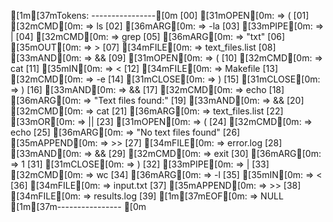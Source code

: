 
[1m[37mTokens:
----------------[0m
[00] [31mOPEN[0m:   => (
[01] [32mCMD[0m:   => ls
[02] [36mARG[0m:   => -la
[03] [33mPIPE[0m:   => |
[04] [32mCMD[0m:   => grep
[05] [36mARG[0m:   => "txt"
[06] [35mOUT[0m:   => >
[07] [34mFILE[0m:   => text_files.list
[08] [33mAND[0m:   => &&
[09] [31mOPEN[0m:   => (
[10] [32mCMD[0m:   => cat
[11] [35mIN[0m:   => <
[12] [34mFILE[0m:   => Makefile
[13] [32mCMD[0m:   => -e
[14] [31mCLOSE[0m:   => )
[15] [31mCLOSE[0m:   => )
[16] [33mAND[0m:   => &&
[17] [32mCMD[0m:   => echo
[18] [36mARG[0m:   => "Text files found:"
[19] [33mAND[0m:   => &&
[20] [32mCMD[0m:   => cat
[21] [36mARG[0m:   => text_files.list
[22] [33mOR[0m:   => ||
[23] [31mOPEN[0m:   => (
[24] [32mCMD[0m:   => echo
[25] [36mARG[0m:   => "No text files found"
[26] [35mAPPEND[0m:   => >>
[27] [34mFILE[0m:   => error.log
[28] [33mAND[0m:   => &&
[29] [32mCMD[0m:   => exit
[30] [36mARG[0m:   => 1
[31] [31mCLOSE[0m:   => )
[32] [33mPIPE[0m:   => |
[33] [32mCMD[0m:   => wc
[34] [36mARG[0m:   => -l
[35] [35mIN[0m:   => <
[36] [34mFILE[0m:   => input.txt
[37] [35mAPPEND[0m:   => >>
[38] [34mFILE[0m:   => results.log
[39] [1m[37mEOF[0m:   => NULL
[1m[37m----------------
[0m
